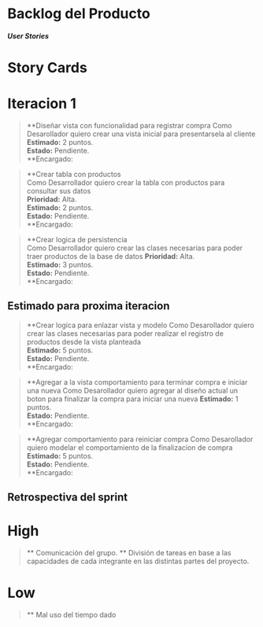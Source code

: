 # **Backlog del Producto**

#### *User Stories*

# **Story Cards**

# Iteracion 1


> **Diseñar vista con funcionalidad para registrar compra 
Como Desarollador quiero crear una vista inicial para presentarsela al cliente    
**Estimado:** 2 puntos.  
**Estado:** Pendiente.  
**Encargado:  


 > **Crear tabla con productos  
Como Desarrollador quiero crear la tabla con productos para consultar sus datos  
**Prioridad:** Alta.  
**Estimado:** 2 puntos.  
**Estado:** Pendiente.  
**Encargado:  


 > **Crear logica de persistencia  
Como Desarrollador quiero crear las clases necesarias para poder traer productos de la base de datos
**Prioridad:** Alta.  
**Estimado:** 3 puntos.  
**Estado:** Pendiente.  
**Encargado:  


## Estimado para proxima iteracion

> **Crear logica para enlazar vista y modelo
Como Desarollador quiero crear las clases necesarias para poder realizar el registro de productos desde la vista planteada  
**Estimado:** 5 puntos.  
**Estado:** Pendiente.  
**Encargado:

> **Agregar a la vista comportamiento para terminar compra e iniciar una nueva
Como Desarollador quiero agregar al diseño actual un boton para finalizar la compra para iniciar una nueva
**Estimado:** 1 puntos.  
**Estado:** Pendiente.  
**Encargado:

> **Agregar comportamiento para reiniciar compra
Como Desarollador quiero modelar el comportamiento de la finalizacion de compra
**Estimado:** 5 puntos.  
**Estado:** Pendiente.  
**Encargado:


## Retrospectiva del sprint

# High

> ** Comunicación del grupo.
> ** División de tareas en base a las capacidades de cada integrante en las distintas partes del proyecto.

# Low

> ** Mal uso del tiempo dado
